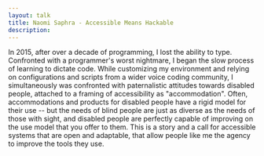 ```yaml
---
layout: talk
title: Naomi Saphra - Accessible Means Hackable
description: 
---
```


In 2015, after over a decade of programming, I lost the ability to type. Confronted with a programmer's worst nightmare, I began the slow process of learning to dictate code. While customizing my environment and relying on configurations and scripts from a wider voice coding community, I simultaneously was confronted with paternalistic attitudes towards disabled people, attached to a framing of accessibility as "accommodation". Often, accommodations and products for disabled people have a rigid model for their use --  but the needs of blind people are just as diverse as the needs of those with sight, and disabled people are perfectly capable of improving on the use model that you offer to them. This is a story and a call for accessible systems that are open and adaptable, that allow people like me the agency to improve the tools they use.
